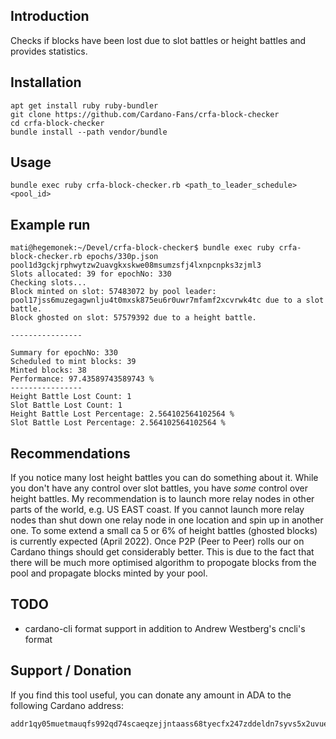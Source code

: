 ## Introduction

Checks if blocks have been lost due to slot battles or height battles and provides statistics.

## Installation
```
apt get install ruby ruby-bundler
git clone https://github.com/Cardano-Fans/crfa-block-checker
cd crfa-block-checker
bundle install --path vendor/bundle
```

## Usage
```
bundle exec ruby crfa-block-checker.rb <path_to_leader_schedule> <pool_id>
```

## Example run
```
mati@hegemonek:~/Devel/crfa-block-checker$ bundle exec ruby crfa-block-checker.rb epochs/330p.json pool1d3gckjrphwytzw2uavgkxskwe08msumzsfj4lxnpcnpks3zjml3
Slots allocated: 39 for epochNo: 330
Checking slots...
Block minted on slot: 57483072 by pool leader: pool17jss6muzegagwnlju4t0mxsk875eu6r0uwr7mfamf2xcvrwk4tc due to a slot battle.
Block ghosted on slot: 57579392 due to a height battle.

----------------

Summary for epochNo: 330
Scheduled to mint blocks: 39
Minted blocks: 38
Performance: 97.43589743589743 %
----------------
Height Battle Lost Count: 1
Slot Battle Lost Count: 1
Height Battle Lost Percentage: 2.564102564102564 %
Slot Battle Lost Percentage: 2.564102564102564 %
```

## Recommendations
If you notice many lost height battles you can do something about it. While you don't have any control over slot battles, you have *some* control over height battles. My recommendation is to launch more relay nodes in other parts of the world, e.g. US EAST coast. If you cannot launch more relay nodes than shut down one relay node in one location and spin up in another one.
To some extend a small ca 5 or 6% of height battles (ghosted blocks) is currently expected (April 2022). Once P2P (Peer to Peer) rolls our on Cardano things should get considerably better. This is due to the fact that there will be much more optimised algorithm to propogate blocks from the pool and propagate blocks minted by your pool.

## TODO
- cardano-cli format support in addition to Andrew Westberg's cncli's format

## Support / Donation
If you find this tool useful, you can donate any amount in ADA to the following Cardano address:
```
addr1qy05muetmauqfs992qd74scaeqzejjntaass68tyecfx247zddeldn7syvs5x2uvuefk66azhr7lelrj423lxapuxkks90meng
```
